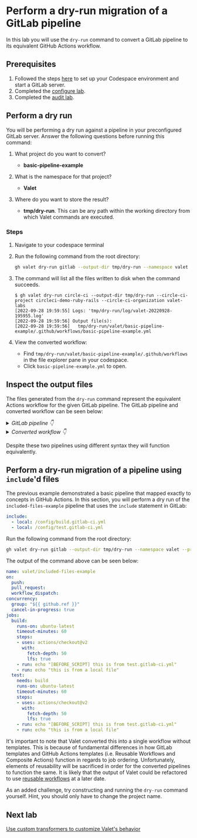 # Perform a dry-run migration of a GitLab pipeline

In this lab you will use the `dry-run` command to convert a GitLab pipeline to its equivalent GitHub Actions workflow.

## Prerequisites

1. Followed the steps [here](./readme.md#configure-your-codespace) to set up your Codespace environment and start a GitLab server.
2. Completed the [configure lab](./1-configure.md#configuring-credentials).
3. Completed the [audit lab](./2-audit.md).

## Perform a dry run

You will be performing a dry run against a pipeline in your preconfigured GitLab server. Answer the following questions before running this command:

1. What project do you want to convert?
    - __basic-pipeline-example__

2. What is the namespace for that project?
    - __Valet__

3. Where do you want to store the result?
    - __tmp/dry-run__. This can be any path within the working directory from which Valet commands are executed.

### Steps

1. Navigate to your codespace terminal
2. Run the following command from the root directory:

    ```bash
    gh valet dry-run gitlab --output-dir tmp/dry-run --namespace valet --project basic-pipeline-example
    ```

3. The command will list all the files written to disk when the command succeeds.

    ```console
    $ gh valet dry-run circle-ci --output-dir tmp/dry-run --circle-ci-project circleci-demo-ruby-rails --circle-ci-organization valet-labs
    [2022-09-28 19:59:55] Logs: 'tmp/dry-run/log/valet-20220928-195955.log'         
    [2022-09-28 19:59:56] Output file(s):                                           
    [2022-09-28 19:59:56]   tmp/dry-run/valet/basic-pipeline-example/.github/workflows/basic-pipeline-example.yml
    ```

4. View the converted workflow:
    - Find `tmp/dry-run/valet/basic-pipeline-example/.github/workflows` in the file explorer pane in your codespace.
    - Click `basic-pipeline-example.yml` to open.

## Inspect the output files

The files generated from the `dry-run` command represent the equivalent Actions workflow for the given GitLab pipeline. The GitLab pipeline and converted workflow can be seen below:

<details>
  <summary><em>GitLab pipeline 👇</em></summary>

```yaml
stages:
  - build
  - test
  - deploy

image: alpine

build_a:
  stage: build
  script:
    - echo "This job builds something."
    - sleep 100

build_b:
  stage: build
  script:
    - echo "This job builds something else."
    - sleep 70

test_a:
  stage: test
  script:
    - echo "This job tests something. It will only run when all jobs in the"
    - echo "build stage are complete."

test_b:
  stage: test
  script:
    - echo "This job tests something else. It will only run when all jobs in the"
    - echo "build stage are complete too. It will start at about the same time as test_a."
    - sleep 300

deploy_a:
  stage: deploy
  script:
    - echo "This job deploys something. It will only run when all jobs in the"
    - echo "test stage complete."
    - sleep 600

deploy_b:
  stage: deploy
  script:
    - echo "This job deploys something else. It will only run when all jobs in the"
    - echo "test stage complete. It will start at about the same time as deploy_a."
    - sleep 400

```

</details>

<details>
  <summary><em>Converted workflow 👇</em></summary>

```yaml
name: valet/basic-pipeline-example
on:
  push:
  workflow_dispatch:
concurrency:
  group: "${{ github.ref }}"
  cancel-in-progress: true
jobs:
  build_a:
    runs-on: ubuntu-latest
    container:
      image: alpine
    timeout-minutes: 60
    steps:
    - uses: actions/checkout@v2
      with:
        fetch-depth: 20
        lfs: true
    - run: echo "This job builds something."
    - run: sleep 100
  build_b:
    runs-on: ubuntu-latest
    container:
      image: alpine
    timeout-minutes: 60
    steps:
    - uses: actions/checkout@v2
      with:
        fetch-depth: 20
        lfs: true
    - run: echo "This job builds something else."
    - run: sleep 70
  test_a:
    needs:
    - build_a
    - build_b
    runs-on: ubuntu-latest
    container:
      image: alpine
    timeout-minutes: 60
    steps:
    - uses: actions/checkout@v2
      with:
        fetch-depth: 20
        lfs: true
    - run: echo "This job tests something. It will only run when all jobs in the"
    - run: echo "build stage are complete."
  test_b:
    needs:
    - build_a
    - build_b
    runs-on: ubuntu-latest
    container:
      image: alpine
    timeout-minutes: 60
    steps:
    - uses: actions/checkout@v2
      with:
        fetch-depth: 20
        lfs: true
    - run: echo "This job tests something else. It will only run when all jobs in the"
    - run: echo "build stage are complete too. It will start at about the same time as test_a."
    - run: sleep 300
  deploy_a:
    needs:
    - test_a
    - test_b
    runs-on: ubuntu-latest
    container:
      image: alpine
    timeout-minutes: 60
    steps:
    - uses: actions/checkout@v2
      with:
        fetch-depth: 20
        lfs: true
    - run: echo "This job deploys something. It will only run when all jobs in the"
    - run: echo "test stage complete."
    - run: sleep 600
  deploy_b:
    needs:
    - test_a
    - test_b
    runs-on: ubuntu-latest
    container:
      image: alpine
    timeout-minutes: 60
    steps:
    - uses: actions/checkout@v2
      with:
        fetch-depth: 20
        lfs: true
    - run: echo "This job deploys something else. It will only run when all jobs in the"
    - run: echo "test stage complete. It will start at about the same time as deploy_a."
    - run: sleep 400
```

</details>

Despite these two pipelines using different syntax they will function equivalently.

## Perform a dry-run migration of a pipeline using `include`'d files

The previous example demonstrated a basic pipeline that mapped exactly to concepts in GitHub Actions. In this section, you will perform a dry run of the `included-files-example` pipeline that uses the `include` statement in GitLab:

```yaml
include:
  - local: /config/build.gitlab-ci.yml
  - local: /config/test.gitlab-ci.yml
```

Run the following command from the root directory:

```bash
gh valet dry-run gitlab --output-dir tmp/dry-run --namespace valet --project included-files-example
```

The output of the command above can be seen below:

```yaml
name: valet/included-files-example
on:
  push:
  pull_request:
  workflow_dispatch:
concurrency:
  group: "${{ github.ref }}"
  cancel-in-progress: true
jobs:
  build:
    runs-on: ubuntu-latest
    timeout-minutes: 60
    steps:
    - uses: actions/checkout@v2
      with:
        fetch-depth: 50
        lfs: true
    - run: echo "[BEFORE_SCRIPT] this is from test.gitlab-ci.yml"
    - run: echo "this is from a local file"
  test:
    needs: build
    runs-on: ubuntu-latest
    timeout-minutes: 60
    steps:
    - uses: actions/checkout@v2
      with:
        fetch-depth: 50
        lfs: true
    - run: echo "[BEFORE_SCRIPT] this is from test.gitlab-ci.yml"
    - run: echo "this is from a local file"
```

It's important to note that Valet converted this into a single workflow without templates. This is because of fundamental differences in how GitLab templates and GitHub Actions templates (i.e. Reusable Workflows and Composite Actions) function in regards to job ordering. Unfortunately, elements of reusability will be sacrificed in order for the converted pipelines to function the same. It is likely that the output of Valet could be refactored to use [reusable workflows](https://docs.github.com/en/actions/using-workflows/reusing-workflows) at a later date.

As an added challenge, try constructing and running the `dry-run` command yourself. Hint, you should only have to change the project name.

## Next lab

[Use custom transformers to customize Valet's behavior](./5-custom-transformers.md)

